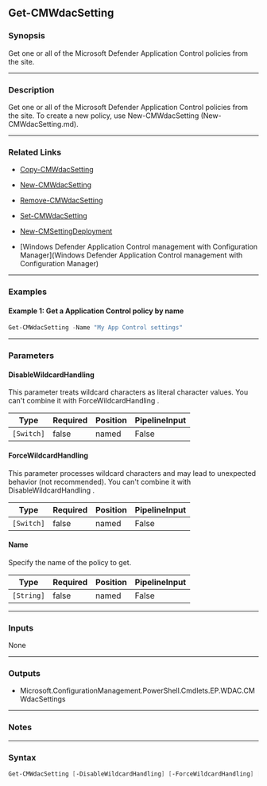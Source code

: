 Get-CMWdacSetting
-----------------




### Synopsis
Get one or all of the Microsoft Defender Application Control policies from the site.



---


### Description

Get one or all of the Microsoft Defender Application Control policies from the site. To create a new policy, use New-CMWdacSetting (New-CMWdacSetting.md).



---


### Related Links
* [Copy-CMWdacSetting](Copy-CMWdacSetting)



* [New-CMWdacSetting](New-CMWdacSetting)



* [Remove-CMWdacSetting](Remove-CMWdacSetting)



* [Set-CMWdacSetting](Set-CMWdacSetting)



* [New-CMSettingDeployment](New-CMSettingDeployment)



* [Windows Defender Application Control management with Configuration Manager](Windows Defender Application Control management with Configuration Manager)





---


### Examples
#### Example 1: Get a Application Control policy by name
```PowerShell
Get-CMWdacSetting -Name "My App Control settings"
```



---


### Parameters
#### **DisableWildcardHandling**

This parameter treats wildcard characters as literal character values. You can't combine it with ForceWildcardHandling .






|Type      |Required|Position|PipelineInput|
|----------|--------|--------|-------------|
|`[Switch]`|false   |named   |False        |



#### **ForceWildcardHandling**

This parameter processes wildcard characters and may lead to unexpected behavior (not recommended). You can't combine it with DisableWildcardHandling .






|Type      |Required|Position|PipelineInput|
|----------|--------|--------|-------------|
|`[Switch]`|false   |named   |False        |



#### **Name**

Specify the name of the policy to get.






|Type      |Required|Position|PipelineInput|
|----------|--------|--------|-------------|
|`[String]`|false   |named   |False        |





---


### Inputs
None





---


### Outputs
* Microsoft.ConfigurationManagement.PowerShell.Cmdlets.EP.WDAC.CMWdacSettings






---


### Notes




---


### Syntax
```PowerShell
Get-CMWdacSetting [-DisableWildcardHandling] [-ForceWildcardHandling] [-Name <String>] [<CommonParameters>]
```

